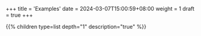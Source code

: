 +++
title = 'Examples'
date = 2024-03-07T15:00:59+08:00
weight = 1
draft = true
+++


{{% children type=list  depth="1" description="true" %}}